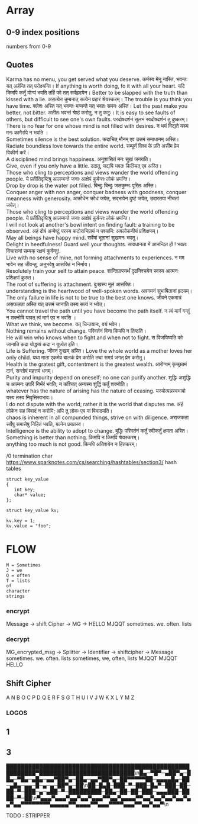 # Array 
## 0-9 index positions
numbers from 0-9






## Quotes
Karma has no menu, you get served what you deserve.                                            कर्मस्य मेनू नास्ति, भवन्तः यत् अर्हन्ति तत् परोक्ष्यन्ति।
If anything is worth doing, fo it with all your heart.                                         यदि किमपि कर्तुं योग्यं भवति तर्हि फो तत् सर्वहृदयेन।
Better to be slapped with the truth than kissed with a lie.                                    असत्येन चुम्बनात् सत्येन प्रहारं श्रेयस्करम्। 
The trouble is you think you have time.                                                        क्लेशः अस्ति यत् भवन्तः मन्यन्ते यत् भवतः समयः अस्ति।
Let the past make you better, not bitter.                                                      अतीतः भवन्तं श्रेष्ठं करोतु, न तु कटुः।
It is easy to see faults of others, but difficult to see one's own faults.                     परदोषदर्शनं सुलभं स्वदोषदर्शनं तु दुष्करम्।                                                           
There is no fear for one whose mind is not filled with desires.                                न भयं विद्यते यस्य मनः कामैरपि न भवति ।                                                
Sometimes silence is the best solution.                                                        कदाचित् मौनम् एव उत्तमं समाधानम् अस्ति।                        
Radiate boundless love towards the entire world.                                               सम्पूर्ण विश्व के प्रति असीम प्रेम विकीर्ण करें।                                
A disciplined mind brings happiness.                                                           अनुशासितं मनः सुखं जनयति।                     
Give, even if you only have a little.                                                          ददातु, यद्यपि भवतः किञ्चित् एव अस्ति।              
Those who cling to perceptions and views wander the world offending people.                    ये प्रतीतिदृष्टिषु आलम्बन्ते जनाः आक्षेपं कुर्वन्तः लोकं भ्रमन्ति।                                                    
Drop by drop is the water pot filled.                                                          बिन्दुः बिन्दुः जलकुम्भः पूरितः अस्ति।              
Conquer anger with non anger, conquer badness with goodness, conquer meanness with generosity. अक्रोधेन क्रोधं जयेत्, सद्भावेन दुष्टं जयेत्, उदारतया नीचतां जयेत्।                                                                       
Those who cling to perceptions and views wander the world offending people.                    ये प्रतीतिदृष्टिषु आलम्बन्ते जनाः आक्षेपं कुर्वन्तः लोकं भ्रमन्ति।                                                    
I will not look at another's bowl intent on finding fault: a training to be observed.          अहं दोषं अन्वेष्टुं परस्य कटोराभिप्रायं न पश्यामि: अवलोकनीयं प्रशिक्षणम्।                                                                        
May all beings have happy mind.                                                                सर्वेषां भूतानां सुखमनः भवतु।                  
Delight in heedfulness! Guard well your thoughts.                                             सावधानता में आनन्दित हों ! भवतः विचाराणां सम्यक् रक्षणं कुर्वन्तु!.                                      
Live with no sense of mine, not forming attachments to experiences.                            न मम भावेन सह जीवन्तु, अनुभवेषु आसक्तिं न निर्माय।                                                      
Resolutely train your self to attain peace.                                                    शान्तिप्राप्त्यर्थं दृढनिश्चयेन स्वस्य आत्मनः प्रशिक्षणं कुरुत।                              
The root of suffering is attachment.                                                           दुःखस्य मूलं आसक्तिः।                                                                                       
understanding is the heartwood of well-spoken words.                                           अवगमनं सुभाषितानां हृदयम्।                                  
The only failure in life is not to be true to the best one knows.                              जीवने एकमात्रं असफलता अस्ति यत् उत्तमं जानाति तस्य सत्यं न भवेत्।                                               
You cannot travel the path until you have become the path itself.                              न त्वं मार्गं गन्तुं न शक्नोषि यावत् त्वं मार्ग एव न भवसि ।                                               
What we think, we become.                                                                      यत् चिन्तयामः, वयं भवेम।       
Nothing remains without change.                                                                परिवर्तनं विना किमपि न तिष्ठति।             
He will win who knows when to fight and when not to fight.                                     स विजयिष्यति को जानाति कदा योद्धव्यं कदा न युध्येत इति।                                       
Life is Suffering.                                                                             जीवनं दुःखम् अस्ति।
Love the whole world as a mother loves her only child.                                         यथा माता एकमेव बालकं प्रेम करोति तथा समग्रं जगत् प्रेम करोतु।                                                                          
Health is the gratest gift, contentment is the greatest wealth.                                आरोग्यम् कृच्छ्रतमं दानं, सन्तोषं महत्तमं धनम्।                                       
Purity and impurity depend on oneself; no one can purify another.                              शुद्धिः अशुद्धिः च आत्मनः उपरि निर्भरं भवति; न कश्चित् अन्यस्य शुद्धिं कर्तुं शक्नोति।                                         
whatever has the nature of arising has the nature of ceasing.                                  यस्योत्पन्नस्वभावो यस्य तस्य निवृत्तिस्वभावः।                                     
I do not dispute with the world; rather it is the world that disputes me.                      अहं लोकेन सह विवादं न करोमि; अपि तु लोकः एव मां विवादयति।                                                 
chaos is inherent in all compunded things, strive on with diligence.                           अराजकता सर्वेषु समासेषु निहितं भवति, यत्नेन प्रयतस्व।                                            
Intelligence is the ability to adopt to change.                                                बुद्धिः परिवर्तनं कर्तुं स्वीकर्तुं क्षमता अस्ति।                       
Something is better than nothing.                                                              किमपि न किमपि श्रेयस्करम्।         
anything too much is not good.                                                                 किमपि अतिशयेन न हितकरम्।      




/0 termination char
https://www.sparknotes.com/cs/searching/hashtables/section3/
hash tables

```
struct key_value
{
   int key;
   char* value;
};

struct key_value kv;

kv.key = 1;
kv.value = "foo";
```

# FLOW
```
M = Sometimes 
J = we 
Q = often  
T = lists 
of 
character 
strings
```
### encrypt
Message -> shift Cipher -> MG ->
HELLO        MJQQT          sometimes. we. often. lists

### decrypt
MG_encrypted_msg             -> Splitter                      -> Identifier -> shiftcipher -> Message
sometimes. we. often. lists     sometimes, we, often, lists       MJQQT          MJQQT          HELLO

## Shift Cipher
A  N
B  O
C  P
D  Q
E  R
F  S
G  T
H  U
I  V
J  W
K  X
L  Y
M  Z

### LOGOS

## 1

## 3


██████████████████████████████████████████████████████████▀██████████████████████████\n█▄─▀█▀─▄██▀▄─██▄─▀█▄─▄█▄─▄▄▀██▀▄─██▄─▄▄▀██▀▄─██▀▀▀▀▀██─▄▄▄▄█▄─██─▄█▄─▄▄─█─▄─▄─██▀▄─██\n██─█▄█─███─▀─███─█▄▀─███─██─██─▀─███─▄─▄██─▀─█████████─██▄─██─██─███─▄▄▄███─████─▀─██\n▀▄▄▄▀▄▄▄▀▄▄▀▄▄▀▄▄▄▀▀▄▄▀▄▄▄▄▀▀▄▄▀▄▄▀▄▄▀▄▄▀▄▄▀▄▄▀▀▀▀▀▀▀▀▄▄▄▄▄▀▀▄▄▄▄▀▀▄▄▄▀▀▀▀▄▄▄▀▀▄▄▀▄▄▀\n

TODO : STRIPPER